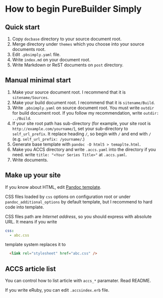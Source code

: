 # How to begin PureBuilder Simply

## Quick start

1. Copy `docbase` directory to your source document root.
2. Merge directory under `themes` which you choose into your source documents root.
3. Edit `.pbsimply.yaml` file.
4. Write `index.md` on your document root.
5. Write Markdown or ReST documents on `post` directory.

## Manual minimal start

1. Make your source document root. I recommend that it is `sitename/Sources`.
2. Make your build document root. I recommend that it is `sitename/Build`.
3. Write `.pbsimply.yaml` on source document root. You must write `outdir` for build document root. If you follow my recommendation, write `outdir: ../Build`.
4. If your site root path has sub-directory (for example, your site root is `http://example.com/yourname/`), set your sub-directory to `self_url_prefix`. It replace heading `/`, so begin with `/` and end with `/` (e.g. `self_url_prefix: /yourname/`.)
5. Generate base template with `pandoc -D html5 > temaplte.html`.
6. Make you ACCS directory and write `.accs.yaml` into the directory if you need. write `title: "<Your Series Title>"` at `.accs.yaml`.
7. Write documents.

## Make up your site

If you know about HTML, edit [Pandoc template](https://pandoc.org/MANUAL.html#templates).

CSS files loaded by `css` options on configuration root or under `pandoc_additional_options` by default template, but I recommend to hard code into template.

CSS files path are *Internet address*, so you should express with absolute URL.
It means if you write

```yaml
css:
  - abc.css
```

template system replaces it to

```html
  <link rel="stylesheet" href="abc.css" />
```

## ACCS article list

You can control how to list article with `accs_*` paramater.
Read README.

If you write eRuby, you can edit `.accsindex.erb` file.